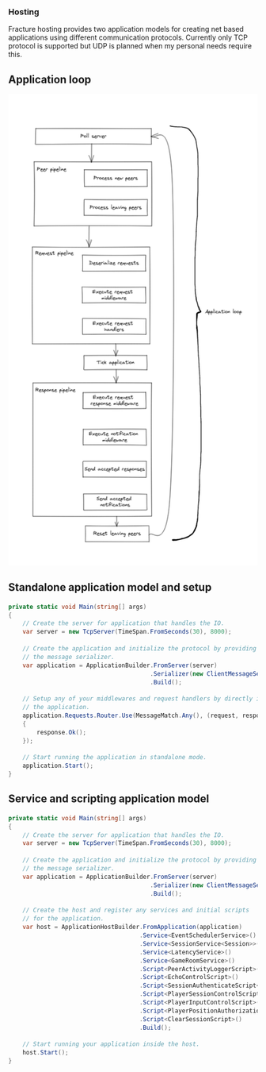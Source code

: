 ### Hosting
Fracture hosting provides two application models for creating net based applications using different communication protocols. Currently only TCP protocol is 
supported but UDP is planned when my personal needs require this.

## Application loop
![alt text](https://github.com/babelz/Fracture/blob/master/Documents/Images/application-loop.png?raw=true)

## Standalone application model and setup

```csharp
private static void Main(string[] args)
{
    // Create the server for application that handles the IO.
    var server = new TcpServer(TimeSpan.FromSeconds(30), 8000);

    // Create the application and initialize the protocol by providing
    // the message serializer.
    var application = ApplicationBuilder.FromServer(server)
                                        .Serializer(new ClientMessageSerializer())
                                        .Build();
    
    // Setup any of your middlewares and request handlers by directly interacting with
    // the application.
    application.Requests.Router.Use(MessageMatch.Any(), (request, response) =>
    {
        response.Ok();    
    });
       
    // Start running the application in standalone mode.
    application.Start();
}
```

## Service and scripting application model
```csharp
private static void Main(string[] args)
{
    // Create the server for application that handles the IO.
    var server = new TcpServer(TimeSpan.FromSeconds(30), 8000);

    // Create the application and initialize the protocol by providing
    // the message serializer.
    var application = ApplicationBuilder.FromServer(server)
                                        .Serializer(new ClientMessageSerializer())
                                        .Build();
    
    // Create the host and register any services and initial scripts
    // for the application.
    var host = ApplicationHostBuilder.FromApplication(application)
                                     .Service<EventSchedulerService>()
                                     .Service<SessionService<Session>>()
                                     .Service<LatencyService>()
                                     .Service<GameRoomService>()
                                     .Script<PeerActivityLoggerScript>()
                                     .Script<EchoControlScript>()
                                     .Script<SessionAuthenticateScript<Session>>()
                                     .Script<PlayerSessionControlScript>()
                                     .Script<PlayerInputControlScript>()
                                     .Script<PlayerPositionAuthorizationScript>()
                                     .Script<ClearSessionScript>()
                                     .Build();
       
    // Start running your application inside the host.
    host.Start();
}
```
